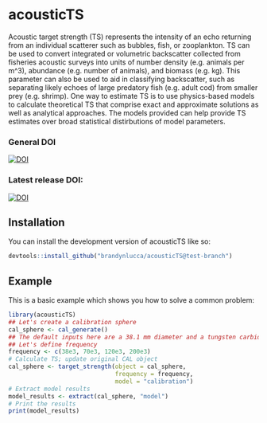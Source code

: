 # acousticTS

Acoustic target strength (TS) represents the intensity of an echo returning from an individual scatterer such as bubbles, fish, or zooplankton. TS can be used to convert integrated or volumetric backscatter collected from fisheries acoustic surveys into units of number density (e.g. animals per m^3), abundance (e.g. number of animals), and biomass (e.g. kg). This parameter can also be used to aid in classifying backscatter, such as separating likely echoes of large predatory fish (e.g. adult cod) from smaller prey (e.g. shrimp). One way to estimate TS is to use physics-based models to calculate theoretical TS that comprise exact and approximate solutions as well as analytical approaches. The models provided can help provide TS estimates over broad statistical distirbutions of model parameters.

### General DOI
[![DOI](https://doi.org/10.5281/zenodo.7600659)](https://doi.org/10.5281/zenodo.7600659)

### Latest release DOI:
[![DOI](https://zenodo.org/badge/161965429.svg)](https://zenodo.org/badge/latestdoi/161965429)

## Installation

You can install the development version of acousticTS like so:

``` r
devtools::install_github("brandynlucca/acousticTS@test-branch")
```

## Example

This is a basic example which shows you how to solve a common problem:

``` r
library(acousticTS)
## Let's create a calibration sphere 
cal_sphere <- cal_generate()
## The default inputs here are a 38.1 mm diameter and a tungsten carbide (WC) material.
## Let's define frequency
frequency <- c(38e3, 70e3, 120e3, 200e3)
# Calculate TS; update original CAL object
cal_sphere <- target_strength(object = cal_sphere,
                              frequency = frequency,
                              model = "calibration")
# Extract model results
model_results <- extract(cal_sphere, "model")
# Print the results
print(model_results)
```
